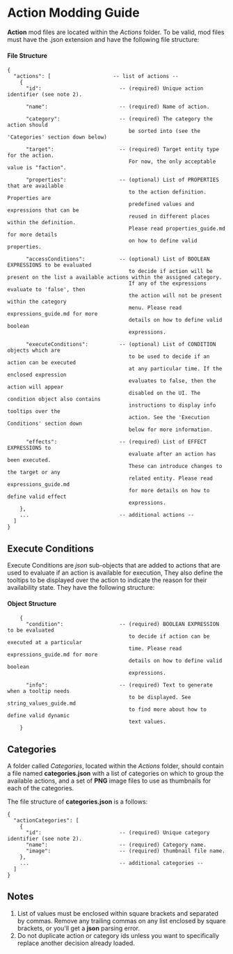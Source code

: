 # Action Modding Guide

**Action** mod files are located within the *Actions* folder.
To be valid, mod files must have the .json extension and have the following file structure:

#### File Structure

```
{
  "actions": [                    -- list of actions --
    {
      "id":                         -- (required) Unique action identifier (see note 2).

      "name":                       -- (required) Name of action.

      "category":                   -- (required) The category the action should
                                       be sorted into (see the 'Categories' section down below)

      "target":                     -- (required) Target entity type for the action.
                                       For now, the only acceptable value is "faction".

      "properties":                 -- (optional) List of PROPERTIES that are available
                                       to the action definition. Properties are
                                       predefined values and expressions that can be
                                       reused in different places within the definition.
                                       Please read properties_guide.md for more details
                                       on how to define valid properties.

      "accessConditions":           -- (optional) List of BOOLEAN EXPRESSIONS to be evaluated
                                       to decide if action will be present on the list a available actions within the assigned category.
                                       If any of the expressions evaluate to 'false', then
                                       the action will not be present within the category
                                       menu. Please read expressions_guide.md for more
                                       details on how to define valid boolean
                                       expressions.

      "executeConditions":          -- (optional) List of CONDITION objects which are
                                       to be used to decide if an action can be executed
                                       at any particular time. If the enclosed expression
                                       evaluates to false, then the action will appear
                                       disabled on the UI. The condition object also contains
                                       instructions to display info tooltips over the
                                       action. See the 'Execution Conditions' section down
                                       below for more information.

      "effects":                    -- (required) List of EFFECT EXPRESSIONS to
                                       evaluate after an action has been executed.
                                       These can introduce changes to the target or any
                                       related entity. Please read expressions_guide.md
                                       for more details on how to define valid effect
                                       expressions.
    },
    ...                             -- additional actions --
  ]
}
```

## Execute Conditions

Execute Conditions are *json* sub-objects that are added to actions that are used to evaluate
if an action is available for execution, They also define the tooltips to be displayed over the action to indicate the reason for their availability state. They have the following structure:

#### Object Structure

```
    {
      "condition":                  -- (required) BOOLEAN EXPRESSION to be evaluated
                                       to decide if action can be executed at a particular
                                       time. Please read expressions_guide.md for more
                                       details on how to define valid boolean
                                       expressions.

      "info":                       -- (required) Text to generate when a tooltip needs
                                       to be displayed. See string_values_guide.md
                                       to find more about how to define valid dynamic
                                       text values.
    }
```

## Categories

A folder called *Categories*, located within the *Actions* folder, should
contain a file named **categories.json** with a list of categories on which to group
the available actions, and a set of **PNG** image files to use as thumbnails for each
of the categories.

The file structure of **categories.json** is a follows:

```
{
  "actionCategories": [
    {
      "id":                         -- (required) Unique category identifier (see note 2).
      "name":                       -- (required) Category name.
      "image":                      -- (required) thumbnail file name.
    },
    ...                             -- additional categories --
  ]
}
```

## Notes
1. List of values must be enclosed within square brackets and separated by commas.
   Remove any trailing commas on any list enclosed by square brackets, or you'll
   get a **json** parsing error.
2. Do not duplicate action or category ids unless you want to specifically replace
another decision already loaded.

